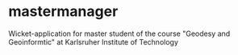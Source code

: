 # mastermanager
Wicket-application for master student of the course "Geodesy and Geoinformtic" at Karlsruher Institute of Technology
